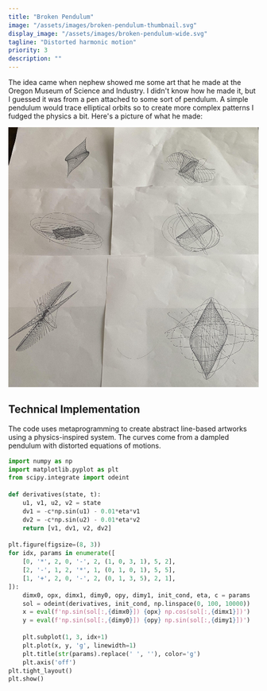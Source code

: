 ```yaml
---
title: "Broken Pendulum"
image: "/assets/images/broken-pendulum-thumbnail.svg"
display_image: "/assets/images/broken-pendulum-wide.svg"
tagline: "Distorted harmonic motion"
priority: 3
description: ""
---
```


The idea came when nephew showed me some art that he made at the Oregon Museum of Science and Industry. I didn't know how he made it, but I guessed it was from a pen attached to some sort of pendulum. A simple pendulum would trace elliptical orbits so to create more complex patterns I fudged the physics a bit. Here's a picture of what he made:

<div class="art-image-container">
  <img src="/assets/images/luke's-art.jpg" alt="Luke's Art" class="art-detail-image">
</div>

## Technical Implementation
The code uses metaprogramming to create abstract line-based artworks using a physics-inspired system. The curves come from a dampled pendulum with distorted equations of motions.


```python
import numpy as np
import matplotlib.pyplot as plt
from scipy.integrate import odeint

def derivatives(state, t):
    u1, v1, u2, v2 = state
    dv1 = -c*np.sin(u1) - 0.01*eta*v1
    dv2 = -c*np.sin(u2) - 0.01*eta*v2
    return [v1, dv1, v2, dv2]

plt.figure(figsize=(8, 3))
for idx, params in enumerate([
    [0, '*', 2, 0, '-', 2, (1, 0, 3, 1), 5, 2],
    [2, '-', 1, 2, '*', 1, (0, 1, 0, 1), 5, 5],
    [1, '+', 2, 0, '-', 2, (0, 1, 3, 5), 2, 1],
]):
    dimx0, opx, dimx1, dimy0, opy, dimy1, init_cond, eta, c = params
    sol = odeint(derivatives, init_cond, np.linspace(0, 100, 10000))    
    x = eval(f'np.sin(sol[:,{dimx0}]) {opx} np.cos(sol[:,{dimx1}])')
    y = eval(f'np.sin(sol[:,{dimy0}]) {opy} np.sin(sol[:,{dimy1}])')

    plt.subplot(1, 3, idx+1)
    plt.plot(x, y, 'g', linewidth=1)
    plt.title(str(params).replace(' ', ''), color='g')
    plt.axis('off')
plt.tight_layout()
plt.show()
```

